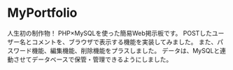 # MyPortfolio
人生初の制作物！
PHP×MySQLを使った簡易Web掲示板です。
POSTしたユーザー名とコメントを、ブラウザで表示する機能を実装してみました。
また、パスワード機能、編集機能、削除機能をプラスしました。
データは、MySQLと連動させてデータベースで保管・管理できるようにしました。
